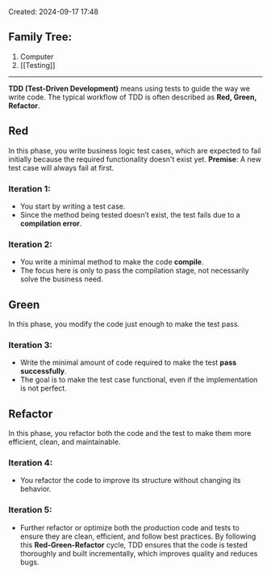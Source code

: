 Created: 2024-09-17 17:48
## Family Tree:
1. Computer
2. [[Testing]]
-- -
**TDD (Test-Driven Development)** means using tests to guide the way we write code. The typical workflow of TDD is often described as **Red, Green, Refactor**.
## Red
In this phase, you write business logic test cases, which are expected to fail initially because the required functionality doesn't exist yet.
**Premise**: A new test case will always fail at first.
### Iteration 1:
- You start by writing a test case.
- Since the method being tested doesn’t exist, the test fails due to a **compilation error**.
### Iteration 2:
- You write a minimal method to make the code **compile**.
- The focus here is only to pass the compilation stage, not necessarily solve the business need.
## Green
In this phase, you modify the code just enough to make the test pass.
### Iteration 3:
- Write the minimal amount of code required to make the test **pass successfully**.
- The goal is to make the test case functional, even if the implementation is not perfect.
## Refactor
In this phase, you refactor both the code and the test to make them more efficient, clean, and maintainable.
### Iteration 4:
- You refactor the code to improve its structure without changing its behavior.
### Iteration 5:
- Further refactor or optimize both the production code and tests to ensure they are clean, efficient, and follow best practices.
By following this **Red-Green-Refactor** cycle, TDD ensures that the code is tested thoroughly and built incrementally, which improves quality and reduces bugs.
